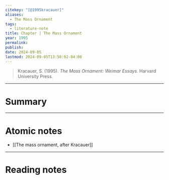 ```yaml
---
citekey: "[@1995kracauer]"
aliases:
  - The Mass Ornament
tags:
  - literature-note
title: Chapter | The Mass Ornament
year: 1995
permalink: 
publish: 
date: 2024-09-05
lastmod: 2024-09-05T13:50:02-04:00
---
```

> Kracauer, S. (1995). _The Mass Ornament: Weimar Essays_. Harvard University Press.

---
# Summary


---

# Atomic notes

- [[The mass ornament, after Kracauer]]

---

# Reading notes


